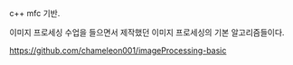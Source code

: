 c++ mfc 기반.

이미지 프로세싱 수업을 들으면서 제작했던 이미지 프로세싱의 기본 알고리즘들이다. 



https://github.com/chameleon001/imageProcessing-basic